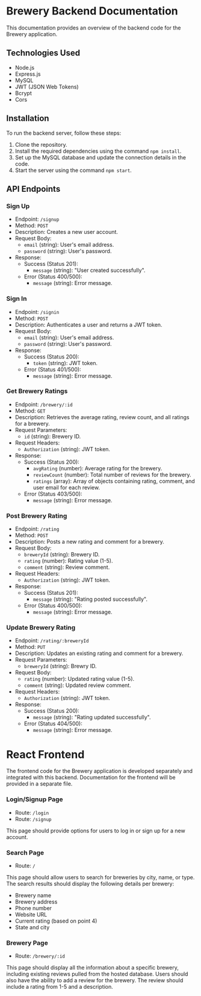 
# Brewery Backend Documentation

This documentation provides an overview of the backend code for the Brewery application.

## Technologies Used

- Node.js
- Express.js
- MySQL
- JWT (JSON Web Tokens)
- Bcrypt
- Cors

## Installation

To run the backend server, follow these steps:

1. Clone the repository.
2. Install the required dependencies using the command `npm install`.
3. Set up the MySQL database and update the connection details in the code.
4. Start the server using the command `npm start`.

## API Endpoints

### Sign Up

- Endpoint: `/signup`
- Method: `POST`
- Description: Creates a new user account.
- Request Body:
  - `email` (string): User's email address.
  - `password` (string): User's password.
- Response:
  - Success (Status 201):
    - `message` (string): "User created successfully".
  - Error (Status 400/500):
    - `message` (string): Error message.

### Sign In

- Endpoint: `/signin`
- Method: `POST`
- Description: Authenticates a user and returns a JWT token.
- Request Body:
  - `email` (string): User's email address.
  - `password` (string): User's password.
- Response:
  - Success (Status 200):
    - `token` (string): JWT token.
  - Error (Status 401/500):
    - `message` (string): Error message.

### Get Brewery Ratings

- Endpoint: `/brewery/:id`
- Method: `GET`
- Description: Retrieves the average rating, review count, and all ratings for a brewery.
- Request Parameters:
  - `id` (string): Brewery ID.
- Request Headers:
  - `Authorization` (string): JWT token.
- Response:
  - Success (Status 200):
    - `avgRating` (number): Average rating for the brewery.
    - `reviewCount` (number): Total number of reviews for the brewery.
    - `ratings` (array): Array of objects containing rating, comment, and user email for each review.
  - Error (Status 403/500):
    - `message` (string): Error message.

### Post Brewery Rating

- Endpoint: `/rating`
- Method: `POST`
- Description: Posts a new rating and comment for a brewery.
- Request Body:
  - `breweryId` (string): Brewery ID.
  - `rating` (number): Rating value (1-5).
  - `comment` (string): Review comment.
- Request Headers:
  - `Authorization` (string): JWT token.
- Response:
  - Success (Status 201):
    - `message` (string): "Rating posted successfully".
  - Error (Status 400/500):
    - `message` (string): Error message.

### Update Brewery Rating

- Endpoint: `/rating/:breweryId`
- Method: `PUT`
- Description: Updates an existing rating and comment for a brewery.
- Request Parameters:
  - `breweryId` (string): Brewry ID.
- Request Body:
  - `rating` (number): Updated rating value (1-5).
  - `comment` (string): Updated review comment.
- Request Headers:
  - `Authorization` (string): JWT token.
- Response:
  - Success (Status 200):
    - `message` (string): "Rating updated successfully".
  - Error (Status 404/500):
    - `message` (string): Error message.

# React Frontend

The frontend code for the Brewery application is developed separately and integrated with this backend. Documentation for the frontend will be provided in a separate file.

### Login/Signup Page

- Route: `/login`
- Route: `/signup`

This page should provide options for users to log in or sign up for a new account.

### Search Page

- Route: `/`

This page should allow users to search for breweries by city, name, or type. The search results should display the following details per brewery:
- Brewery name
- Brewery address
- Phone number
- Website URL
- Current rating (based on point 4)
- State and city

### Brewery Page

- Route: `/brewery/:id`

This page should display all the information about a specific brewery, including existing reviews pulled from the hosted database. Users should also have the ability to add a review for the brewery. The review should include a rating from 1-5 and a description.
